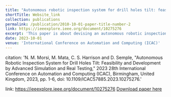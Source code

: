 ```yaml
---
title: "Autonomous robotic inspection system for drill holes tilt: feasibility and development by advanced simulation and real testing"
shortTitle: Website_link
collection: publications
permalink: /publication/2010-10-01-paper-title-number-2
link: https://ieeexplore.ieee.org/document/10275276 
excerpt: 'This paper is about devising an autonomous robotic inspection system. Testing on a **real** application is the future paper '
date: 2023-10-01
venue: 'International Conference on Automation and Computing (ICAC)'
---
```

citation: 'N. M. Morsi, M. Mata, C. S. Harrison and D. Semple, "Autonomous Robotic Inspection System for Drill Holes Tilt: Feasibility and Development by Advanced Simulation and Real Testing," 2023 28th International Conference on Automation and Computing (ICAC), Birmingham, United Kingdom, 2023, pp. 1-6, doi: 10.1109/ICAC57885.2023.10275276.'


link: https://ieeexplore.ieee.org/document/10275276 
[Download paper here](http://NooRetic.github.io/files/paper3.pdf)



 
